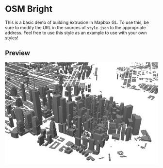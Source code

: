 # OSM Bright

This is a basic demo of building extrusion in Mapbox GL. To use this, be sure to modify the URL in the sources of `style.json` to the appropriate address.
Feel free to use this style as an example to use with your own styles!

## Preview

![Building Demo](building-demo.png)
